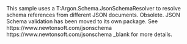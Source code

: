<?xml version="1.0" encoding="utf-8"?>
<topic id="RefJsonSchemaResolver" revisionNumber="1">
  <developerConceptualDocument xmlns="http://ddue.schemas.microsoft.com/authoring/2003/5" xmlns:xlink="http://www.w3.org/1999/xlink">
    <introduction>
      <para>This sample uses a <codeEntityReference>T:Argon.Schema.JsonSchemaResolver</codeEntityReference>
      to resolve schema references from different JSON documents.</para>
    </introduction>
<alert class="caution">
  <para>
    <legacyBold>Obsolete.</legacyBold> JSON Schema validation has been moved to its own package. See <externalLink>
        <linkText>https://www.newtonsoft.com/jsonschema</linkText>
        <linkUri>https://www.newtonsoft.com/jsonschema</linkUri>
        <linkTarget>_blank</linkTarget>
      </externalLink>
      for more details.
  </para>
</alert>
    <section>
      <title>Sample</title>
      <content>
        <code lang="cs" source="..\Src\Tests\Documentation\Samples\Schema\RefJsonSchemaResolver.cs" region="Usage" title="Usage" />
      </content>
    </section>
  </developerConceptualDocument>
</topic>
